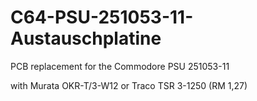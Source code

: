 # C64-PSU-251053-11-Austauschplatine
PCB replacement for the Commodore PSU 251053-11

with Murata OKR-T/3-W12 or Traco TSR 3-1250 (RM 1,27)
